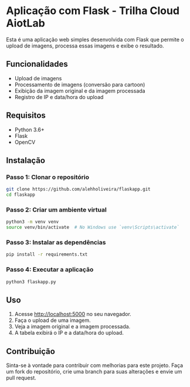 # Aplicação com Flask - Trilha Cloud AiotLab

Esta é uma aplicação web simples desenvolvida com Flask que permite o upload de imagens, processa essas imagens e exibe o resultado.

## Funcionalidades

- Upload de imagens
- Processamento de imagens (conversão para cartoon)
- Exibição da imagem original e da imagem processada
- Registro de IP e data/hora do upload

## Requisitos

- Python 3.6+
- Flask
- OpenCV

## Instalação

### Passo 1: Clonar o repositório

```bash
git clone https://github.com/alehholiveira/flaskapp.git
cd flaskapp
```

### Passo 2: Criar um ambiente virtual
```bash
python3 -m venv venv
source venv/bin/activate  # No Windows use `venv\Scripts\activate`
```

### Passo 3: Instalar as dependências
```bash
pip install -r requirements.txt
```

### Passo 4: Executar a aplicação
```bash
python3 flaskapp.py
```

## Uso

1. Acesse [http://localhost:5000](http://localhost:5000) no seu navegador.
2. Faça o upload de uma imagem.
3. Veja a imagem original e a imagem processada.
4. A tabela exibirá o IP e a data/hora do upload.

## Contribuição

Sinta-se à vontade para contribuir com melhorias para este projeto. Faça um fork do repositório, crie uma branch para suas alterações e envie um pull request.